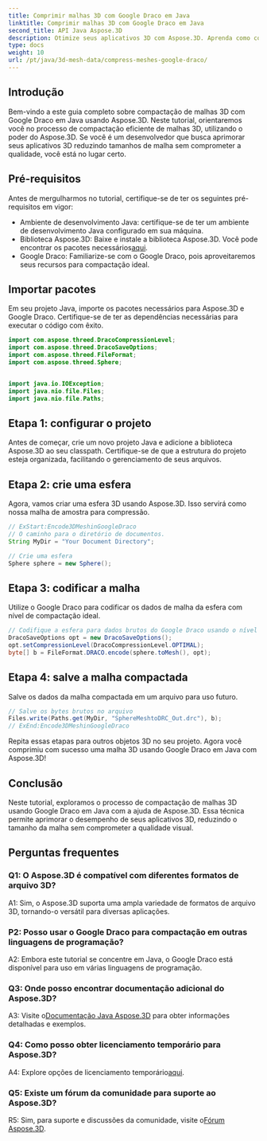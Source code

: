 ```yaml
---
title: Comprimir malhas 3D com Google Draco em Java
linktitle: Comprimir malhas 3D com Google Draco em Java
second_title: API Java Aspose.3D
description: Otimize seus aplicativos 3D com Aspose.3D. Aprenda como compactar malhas usando Google Draco em Java. Siga nosso guia passo a passo para um desenvolvimento 3D eficiente.
type: docs
weight: 10
url: /pt/java/3d-mesh-data/compress-meshes-google-draco/
---
```

## Introdução

Bem-vindo a este guia completo sobre compactação de malhas 3D com Google Draco em Java usando Aspose.3D. Neste tutorial, orientaremos você no processo de compactação eficiente de malhas 3D, utilizando o poder do Aspose.3D. Se você é um desenvolvedor que busca aprimorar seus aplicativos 3D reduzindo tamanhos de malha sem comprometer a qualidade, você está no lugar certo.

## Pré-requisitos

Antes de mergulharmos no tutorial, certifique-se de ter os seguintes pré-requisitos em vigor:

- Ambiente de desenvolvimento Java: certifique-se de ter um ambiente de desenvolvimento Java configurado em sua máquina.
-  Biblioteca Aspose.3D: Baixe e instale a biblioteca Aspose.3D. Você pode encontrar os pacotes necessários[aqui](https://releases.aspose.com/3d/java/).
- Google Draco: Familiarize-se com o Google Draco, pois aproveitaremos seus recursos para compactação ideal.

## Importar pacotes

Em seu projeto Java, importe os pacotes necessários para Aspose.3D e Google Draco. Certifique-se de ter as dependências necessárias para executar o código com êxito.

```java
import com.aspose.threed.DracoCompressionLevel;
import com.aspose.threed.DracoSaveOptions;
import com.aspose.threed.FileFormat;
import com.aspose.threed.Sphere;


import java.io.IOException;
import java.nio.file.Files;
import java.nio.file.Paths;
```

## Etapa 1: configurar o projeto

Antes de começar, crie um novo projeto Java e adicione a biblioteca Aspose.3D ao seu classpath. Certifique-se de que a estrutura do projeto esteja organizada, facilitando o gerenciamento de seus arquivos.

## Etapa 2: crie uma esfera

Agora, vamos criar uma esfera 3D usando Aspose.3D. Isso servirá como nossa malha de amostra para compressão.

```java
// ExStart:Encode3DMeshinGoogleDraco
// O caminho para o diretório de documentos.
String MyDir = "Your Document Directory";

// Crie uma esfera
Sphere sphere = new Sphere();
```

## Etapa 3: codificar a malha

Utilize o Google Draco para codificar os dados de malha da esfera com nível de compactação ideal.

```java
// Codifique a esfera para dados brutos do Google Draco usando o nível de compactação ideal.
DracoSaveOptions opt = new DracoSaveOptions();
opt.setCompressionLevel(DracoCompressionLevel.OPTIMAL);
byte[] b = FileFormat.DRACO.encode(sphere.toMesh(), opt);
```

## Etapa 4: salve a malha compactada

Salve os dados da malha compactada em um arquivo para uso futuro.

```java
// Salve os bytes brutos no arquivo
Files.write(Paths.get(MyDir, "SphereMeshtoDRC_Out.drc"), b);
// ExEnd:Encode3DMeshinGoogleDraco
```

Repita essas etapas para outros objetos 3D no seu projeto. Agora você comprimiu com sucesso uma malha 3D usando Google Draco em Java com Aspose.3D!

## Conclusão

Neste tutorial, exploramos o processo de compactação de malhas 3D usando Google Draco em Java com a ajuda de Aspose.3D. Essa técnica permite aprimorar o desempenho de seus aplicativos 3D, reduzindo o tamanho da malha sem comprometer a qualidade visual.

## Perguntas frequentes

### Q1: O Aspose.3D é compatível com diferentes formatos de arquivo 3D?

A1: Sim, o Aspose.3D suporta uma ampla variedade de formatos de arquivo 3D, tornando-o versátil para diversas aplicações.

### P2: Posso usar o Google Draco para compactação em outras linguagens de programação?

A2: Embora este tutorial se concentre em Java, o Google Draco está disponível para uso em várias linguagens de programação.

### Q3: Onde posso encontrar documentação adicional do Aspose.3D?

 A3: Visite o[Documentação Java Aspose.3D](https://reference.aspose.com/3d/java/) para obter informações detalhadas e exemplos.

### Q4: Como posso obter licenciamento temporário para Aspose.3D?

 A4: Explore opções de licenciamento temporário[aqui](https://purchase.aspose.com/temporary-license/).

### Q5: Existe um fórum da comunidade para suporte ao Aspose.3D?

 R5: Sim, para suporte e discussões da comunidade, visite o[Fórum Aspose.3D](https://forum.aspose.com/c/3d/18).